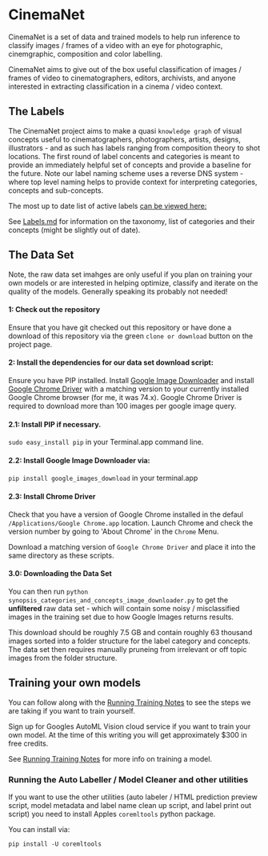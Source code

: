 # CinemaNet

CinemaNet is a set of data and trained models to help run inference to classify images / frames of a video with an eye for photographic, cinemgraphic, composition and color labelling.

CinemaNet aims to give out of the box useful classification of images / frames of video to cinematographers, editors, archivists, and anyone interested in extracting classification in a cinema / video context.

## The Labels

The CinemaNet project aims to make a quasi `knowledge graph` of visual concepts useful to cinematographers, photographers, artists, designs, illustrators - and as such has labels ranging from composition theory to shot locations. The first round of label concents and categories is meant to provide an immediately helpful set of concepts and provide a baseline for the future. Note our label naming scheme uses a reverse DNS system - where top level naming helps to provide context for interpreting categories, concepts and sub-concepts.

The most up to date list of active labels [can be viewed here:](https://github.com/Synopsis/CinemaNet/tree/master/Labels)

See [Labels.md](Labels.md) for information on the taxonomy, list of categories and their concepts (might be slightly out of date).

## The Data Set

Note, the raw data set imahges are only useful if you plan on training your own models or are interested in helping optimize, classify and iterate on the quality of the models. Generally speaking its probably not needed!

#### 1: Check out the repository

Ensure that you have git checked out this repository or have done a download of this repository via the green `clone or download` button on the project page.

#### 2: Install the dependencies for our data set download script:

Ensure you have PIP installed. Install [Google Image Downloader](https://github.com/hardikvasa/google-images-download) and install [Google Chrome Driver](https://sites.google.com/a/chromium.org/chromedriver/downloads) with a matching version to your currently installed Google Chrome browser (for me, it was 74.x). Google Chrome Driver is required to download more than 100 images per google image query.

#### 2.1: Install PIP if necessary.

`sudo easy_install pip` in your Terminal.app command line. 

#### 2.2: Install Google Image Downloader via:

`pip install google_images_download` in your terminal.app

#### 2.3: Install Chrome Driver

Check that you have a version of Google Chrome installed in the defaul `/Applications/Google Chrome.app` location.
Launch Chrome and check the version number by going to 'About Chrome' in the `Chrome` Menu.

Download a matching version of `Google Chrome Driver` and place it into the same directory as these scripts. 

#### 3.0: Downloading the Data Set

You can then run `python synopsis_categories_and_concepts_image_downloader.py` to get the **unfiltered** raw data set - which will contain some noisy / misclassified images in the training set due to how Google Images returns results.

This download should be roughly 7.5 GB and contain roughly 63 thousand images sorted into a folder structure for the label category and concepts. The data set then requires manually pruneing from irrelevant or off topic images from the folder structure.

## Training your own models

You can follow along with the [Running Training Notes](https://github.com/Synopsis/CinemaNet/blob/master/Running%20Training%20Notes.md) to see the steps we are taking if you want to train yourself. 

Sign up for Googles AutoML Vision cloud service if you want to train your own model. At the time of this writing you will get approximately $300 in free credits.

See [Running Training Notes](https://github.com/Synopsis/CinemaNet/blob/master/Running%20Training%20Notes.md) for more info on training a model.

### Running the Auto Labeller / Model Cleaner and other utilities

If you want to use the other utilities (auto labeler / HTML prediction preview script, model metadata and label name clean up script, and label print out script) you need to install Apples `coremltools` python package.

You can install via:

`pip install -U coremltools`

